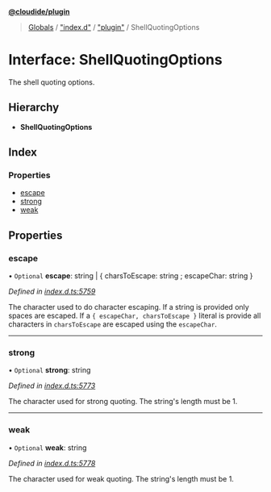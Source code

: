**[@cloudide/plugin](../README.md)**

> [Globals](../README.md) / ["index.d"](../modules/_index_d_.md) / ["plugin"](../modules/_index_d_._plugin_.md) / ShellQuotingOptions

# Interface: ShellQuotingOptions

The shell quoting options.

## Hierarchy

* **ShellQuotingOptions**

## Index

### Properties

* [escape](_index_d_._plugin_.shellquotingoptions.md#escape)
* [strong](_index_d_._plugin_.shellquotingoptions.md#strong)
* [weak](_index_d_._plugin_.shellquotingoptions.md#weak)

## Properties

### escape

• `Optional` **escape**: string \| { charsToEscape: string ; escapeChar: string  }

*Defined in [index.d.ts:5759](https://github.com/huaweicloud/cloudide-plugin-api/blob/1ab5ef8/index.d.ts#L5759)*

The character used to do character escaping. If a string is provided only spaces
are escaped. If a `{ escapeChar, charsToEscape }` literal is provide all characters
in `charsToEscape` are escaped using the `escapeChar`.

___

### strong

• `Optional` **strong**: string

*Defined in [index.d.ts:5773](https://github.com/huaweicloud/cloudide-plugin-api/blob/1ab5ef8/index.d.ts#L5773)*

The character used for strong quoting. The string's length must be 1.

___

### weak

• `Optional` **weak**: string

*Defined in [index.d.ts:5778](https://github.com/huaweicloud/cloudide-plugin-api/blob/1ab5ef8/index.d.ts#L5778)*

The character used for weak quoting. The string's length must be 1.
